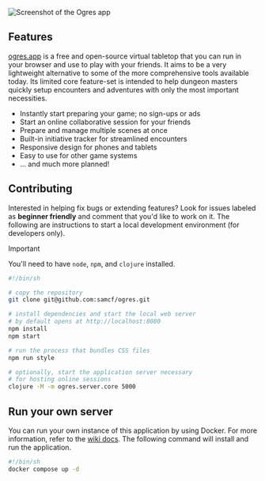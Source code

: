 ![Screenshot of the Ogres app](site/web/media/ogres-media-collection.webp)

## Features

[ogres.app](https://ogres.app) is a free and open-source virtual tabletop that you can run in your browser and use to play with your friends. It aims to be a very lightweight alternative to some of the more comprehensive tools available today. Its limited core feature-set is intended to help dungeon masters quickly setup encounters and adventures with only the most important necessities.

- Instantly start preparing your game; no sign-ups or ads
- Start an online collaborative session for your friends
- Prepare and manage multiple scenes at once
- Built-in initiative tracker for streamlined encounters
- Responsive design for phones and tablets
- Easy to use for other game systems
- ... and much more planned!

## Contributing

Interested in helping fix bugs or extending features? Look for issues labeled as **beginner friendly** and comment that you'd like to work on it. The following are instructions to start a local development environment (for developers only).

> [!IMPORTANT]
> You'll need to have `node`, `npm`, and `clojure` installed.

```sh
#!/bin/sh

# copy the repository
git clone git@github.com:samcf/ogres.git

# install dependencies and start the local web server
# by default opens at http://localhost:8080
npm install
npm start

# run the process that bundles CSS files
npm run style

# optionally, start the application server necessary
# for hosting online sessions
clojure -M -m ogres.server.core 5000
```

## Run your own server

You can run your own instance of this application by using Docker. For more information, refer to the [wiki docs](https://github.com/samcf/ogres/wiki/Docker-Usage). The following command will install and run the application.

```sh
#!/bin/sh
docker compose up -d
```
